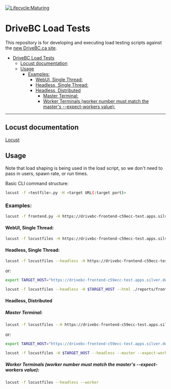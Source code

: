 [![Lifecycle:Maturing](https://img.shields.io/badge/Lifecycle-Maturing-007EC6)](https://github.com/bcgov/repomountie/blob/master/doc/lifecycle-badges.md)

# DriveBC Load Tests

This repository is for developing and executing load testing scripts against the
[new DriveBC.ca site](https://github.com/bcgov/DriveBC.ca).

- [DriveBC Load Tests](#drivebc-load-tests)
  - [Locust documentation](#locust-documentation)
  - [Usage](#usage)
    - [Examples:](#examples)
      - [WebUI, Single Thread:](#webui-single-thread)
      - [Headless, Single Thread:](#headless-single-thread)
      - [Headless, Distributed](#headless-distributed)
        - [Master Terminal:](#master-terminal)
        - [Worker Terminals (worker number must match the master's --expect-workers value):](#worker-terminals-worker-number-must-match-the-masters---expect-workers-value)

---

## <a name="locustdocs"></a>Locust documentation
[Locust](https://docs.locust.io/en/stable/index.html)

## <a name="usage"></a>Usage

Note that load shaping is being used in the load script, so we don't need to pass in users, spawn rate, or run times. 

Basic CLI command structure:
```bash
locust -f <testfile>.py -H <target URL(:target port)>
```

### Examples:
```bash
locust -f frontend.py -H https://drivebc-frontend-c59ecc-test.apps.silver.devops.gov.bc.ca
```

#### WebUI, Single Thread:
```bash
locust -f locustfiles -H https://drivebc-frontend-c59ecc-test.apps.silver.devops.gov.bc.ca
```

#### Headless, Single Thread:
```bash
locust -f locustfiles --headless -H https://drivebc-frontend-c59ecc-test.apps.silver.devops.gov.bc.ca --html ./reports/frontend_report.html
```

or:
```bash
export TARGET_HOST="https://drivebc-frontend-c59ecc-test.apps.silver.devops.gov.bc.ca/"
```
```bash
locust -f locustfiles --headless -H $TARGET_HOST --html ./reports/frontend_report.html
```

#### Headless, Distributed
##### Master Terminal:
```bash
locust -f locustfiles --H https://drivebc-frontend-c59ecc-test.apps.silver.devops.gov.bc.ca/ --headless --master --expect-workers=8 --html ./reports/frontend_report.html
```

or:
```bash
export TARGET_HOST="https://drivebc-frontend-c59ecc-test.apps.silver.devops.gov.bc.ca/"
```
```bash
locust -f locustfiles -H $TARGET_HOST --headless --master --expect-workers=8 --html ./reports/frontend_report.html
```

##### Worker Terminals (worker number must match the master's --expect-workers value):
```bash
locust -f locustfiles --headless --worker
```